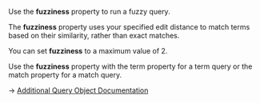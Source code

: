 Use the **fuzziness** property to run a fuzzy query.

The **fuzziness** property uses your specified edit distance to match terms based on their similarity, rather than exact matches.

You can set **fuzziness** to a maximum value of 2.

Use the **fuzziness** property with the term property for a term query or the match property for a match query.

→ [Additional Query Object Documentation](https://docs.couchbase.com/server/current/search/search-request-params.html#additional-query-properties)
